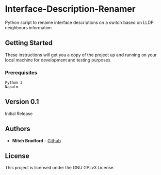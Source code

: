 # Interface-Description-Renamer

Python script to rename interface descriptions on a switch based on LLDP neighbours information

## Getting Started

These instructions will get you a copy of the project up and running on your local machine for development and testing purposes.

### Prerequisites

```
Python 3
Napalm
```

## Version 0.1
Initial Release

## Authors

* **Mitch Bradford** - [Github](https://github.com/mitchbradford)

## License

This project is licensed under the GNU GPLv3 License.
